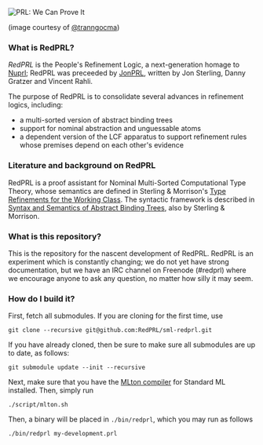 ![PRL: We Can Prove It](https://pbs.twimg.com/media/Ch1klO6U4AAlj62.jpg)

(image courtesy of [@tranngocma](http://twitter.com/tranngocma))

### What is RedPRL?

*RedPRL* is the People's Refinement Logic, a next-generation homage
to [Nuprl](http://www.nuprl.org); RedPRL was preceeded by
[JonPRL](http://www.github.com/jonsterling/jonprl), written by Jon Sterling,
Danny Gratzer and Vincent Rahli.

The purpose of RedPRL is to consolidate several advances in refinement logics,
including:

- a multi-sorted version of abstract binding trees
- support for nominal abstraction and unguessable atoms
- a dependent version of the LCF apparatus to support refinement rules
  whose premises depend on each other's evidence

### Literature and background on RedPRL

RedPRL is a proof assistant for Nominal Multi-Sorted Computational Type Theory,
whose semantics are defined in Sterling & Morrison's
[Type Refinements for the Working Class](https://github.com/jonsterling/type-refinements-for-the-working-class). The syntactic framework is described in
[Syntax and Semantics of Abstract Binding Trees](https://github.com/jonsterling/syntax-and-semantics-of-abts),
also by Sterling & Morrison.


### What is this repository?

This is the repository for the nascent development of RedPRL. RedPRL is an
experiment which is constantly changing; we do not yet have strong
documentation, but we have an IRC channel on Freenode (#redprl) where we
encourage anyone to ask any question, no matter how silly it may seem.

### How do I build it?

First, fetch all submodules. If you are cloning for the first time, use

    git clone --recursive git@github.com:RedPRL/sml-redprl.git

If you have already cloned, then be sure to make sure all submodules are up to date,
as follows:

    git submodule update --init --recursive

Next, make sure that you have the [MLton compiler](http://mlton.org/) for Standard
ML installed. Then, simply run

    ./script/mlton.sh

Then, a binary will be placed in `./bin/redprl`, which you may run as
follows

    ./bin/redprl my-development.prl
